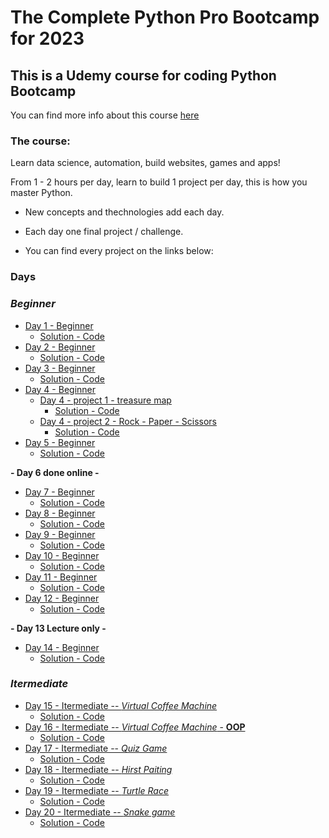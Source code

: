 # The Complete Python Pro Bootcamp for 2023

## This is a Udemy course for coding Python Bootcamp
You can find more info about this course [here](https://www.udemy.com/share/103IHM3@y3v-NJ7mo-v3hzYNI1Nsb1ou5eWbgkq_b6zznCAk_Xpwf9sndCbaaARZgrZWS59asA==/)

### The course:

Learn data science, automation, build websites, games and apps!  
  
From 1 - 2 hours per day, learn to build 1 project per day, this is how you master Python.

* New concepts and thechnologies add each day.

* Each day one final project / challenge.

* You can find every project on the links below:

### Days

### *Beginner*

* [Day 1 - Beginner](./daily_projects/day_1/instructions.md)
    * [Solution - Code](./daily_projects/day_1/main.py)
* [Day 2 - Beginner](./daily_projects/day_2/instructions.md)
    * [Solution - Code](./daily_projects/day_2/main.py)
* [Day 3 - Beginner](./daily_projects/day_3/instructions.md)
    * [Solution - Code](./daily_projects/day_3/main.py)
* [Day 4 - Beginner](./daily_projects/day_4/README.md)
    * [Day 4 - project 1 - treasure map](./daily_projects/day_4/treasure_map/instructions.md)
        * [Solution - Code](./daily_projects/day_4/treasure_map/main.py)
    * [Day 4 - project 2 - Rock - Paper - Scissors](./daily_projects/day_4/rock_paper_scissors/instructions.md)
        * [Solution - Code](./daily_projects/day_4/rock_paper_scissors/main.py)
* [Day 5 - Beginner](./daily_projects/day_5/instructions.md)
    * [Solution - Code](./daily_projects/day_5/main.py)  

**- Day 6 done online -**

* [Day 7 - Beginner](./daily_projects/day_7/instructions.md)
    * [Solution - Code](./daily_projects/day_7/main.py)
* [Day 8 - Beginner](./daily_projects/day_8/instructions.md)
    * [Solution - Code](./daily_projects/day_8/main.py)
* [Day 9 - Beginner](./daily_projects/day_9/instructions.md)
    * [Solution - Code](./daily_projects/day_9/main.py)
* [Day 10 - Beginner](./daily_projects/day_10/instructions.md)
    * [Solution - Code](./daily_projects/day_10/main.py)
* [Day 11 - Beginner](./daily_projects/day_11/instructions.md)
    * [Solution - Code](/daily_projects./day_11/main.py)
* [Day 12 - Beginner](./daily_projects/day_12/instructions.md)
    * [Solution - Code](/daily_projects./day_12/main.py)  

**- Day 13 Lecture only -**

* [Day 14 - Beginner](./daily_projects/day_14/instructions.md)
    * [Solution - Code](./daily_projects/day_14/main.py)  

### *Itermediate*  
  
* [Day 15 - Itermediate -- *Virtual Coffee Machine*](./daily_projects/day_15/instructions.md)
    * [Solution - Code](./daily_projects/day_15/main.py)
* [Day 16 - Itermediate -- *Virtual Coffee Machine* - **OOP**](./daily_projects/day_16/instructions.md)
    * [Solution - Code](./daily_projects/day_16/main.py)
* [Day 17 - Itermediate -- *Quiz Game*](./daily_projects/day_17/instructions.md)
    * [Solution - Code](./daily_projects/day_17/main.py)
* [Day 18 - Itermediate -- *Hirst Paiting*](./daily_projects/day_18/instructions.md)
    * [Solution - Code](./daily_projects/day_18/main.py)
* [Day 19 - Itermediate -- *Turtle Race*](./daily_projects/day_19/instructions.md)
    * [Solution - Code](./daily_projects/day_19/main.py)
* [Day 20 - Itermediate -- *Snake game*](./daily_projects/day_20/instructions.md)
    * [Solution - Code](./daily_projects/day_20/main.py)